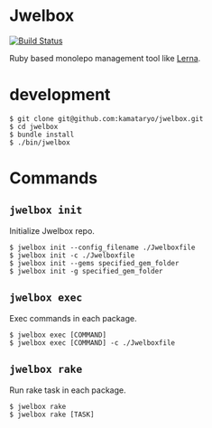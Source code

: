 # Jwelbox
[![Build Status](https://travis-ci.org/kamataryo/jwelbox.svg?branch=master)](https://travis-ci.org/kamataryo/jwelbox)

Ruby based monolepo management tool like [Lerna](https://lernajs.io/).

# development

```shell
$ git clone git@github.com:kamataryo/jwelbox.git
$ cd jwelbox
$ bundle install
$ ./bin/jwelbox
```

# Commands

## `jwelbox init`

Initialize Jwelbox repo.

```shell
$ jwelbox init --config_filename ./Jwelboxfile
$ jwelbox init -c ./Jwelboxfile
$ jwelbox init --gems specified_gem_folder
$ jwelbox init -g specified_gem_folder
```

## `jwelbox exec`

Exec commands in each package.

```shell
$ jwelbox exec [COMMAND]
$ jwelbox exec [COMMAND] -c ./Jwelboxfile
```

## `jwelbox rake`

Run rake task in each package.

```shell
$ jwelbox rake
$ jwelbox rake [TASK]
```
